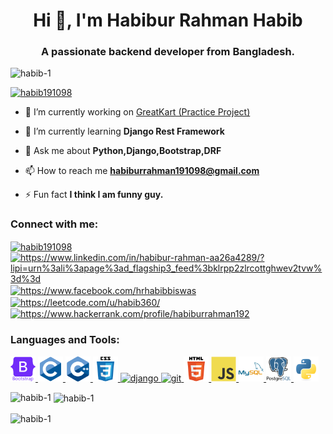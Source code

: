 <h1 align="center">Hi 👋, I'm Habibur Rahman Habib</h1>
<h3 align="center">A passionate backend developer from Bangladesh.</h3>

<p align="left"> <img src="https://komarev.com/ghpvc/?username=habib-1&label=Profile%20views&color=0e75b6&style=flat" alt="habib-1" /> </p>

<p align="left"> <a href="https://twitter.com/habib191098" target="blank"><img src="https://img.shields.io/twitter/follow/habib191098?logo=twitter&style=for-the-badge" alt="habib191098" /></a> </p>

- 🔭 I’m currently working on [GreatKart (Practice Project)](https://greatkart-8ieh.onrender.com)

- 🌱 I’m currently learning **Django Rest Framework**

- 💬 Ask me about **Python,Django,Bootstrap,DRF**

- 📫 How to reach me **habiburrahman191098@gmail.com**

- ⚡ Fun fact **I think I am funny guy.**

<h3 align="left">Connect with me:</h3>
<p align="left">
<a href="https://twitter.com/habib191098" target="blank"><img align="center" src="https://raw.githubusercontent.com/rahuldkjain/github-profile-readme-generator/master/src/images/icons/Social/twitter.svg" alt="habib191098" height="30" width="40" /></a>
<a href="https://linkedin.com/in/https://www.linkedin.com/in/habibur-rahman-aa26a4289/?lipi=urn%3ali%3apage%3ad_flagship3_feed%3bklrpp2zlrcottghwev2tvw%3d%3d" target="blank"><img align="center" src="https://raw.githubusercontent.com/rahuldkjain/github-profile-readme-generator/master/src/images/icons/Social/linked-in-alt.svg" alt="https://www.linkedin.com/in/habibur-rahman-aa26a4289/?lipi=urn%3ali%3apage%3ad_flagship3_feed%3bklrpp2zlrcottghwev2tvw%3d%3d" height="30" width="40" /></a>
<a href="https://fb.com/https://www.facebook.com/hrhabibbiswas" target="blank"><img align="center" src="https://raw.githubusercontent.com/rahuldkjain/github-profile-readme-generator/master/src/images/icons/Social/facebook.svg" alt="https://www.facebook.com/hrhabibbiswas" height="30" width="40" /></a>
<a href="https://www.leetcode.com/https://leetcode.com/u/habib360/" target="blank"><img align="center" src="https://raw.githubusercontent.com/rahuldkjain/github-profile-readme-generator/master/src/images/icons/Social/leet-code.svg" alt="https://leetcode.com/u/habib360/" height="30" width="40" /></a>
<a href="https://www.hackerearth.com/https://www.hackerrank.com/profile/habiburrahman192" target="blank"><img align="center" src="https://raw.githubusercontent.com/rahuldkjain/github-profile-readme-generator/master/src/images/icons/Social/hackerearth.svg" alt="https://www.hackerrank.com/profile/habiburrahman192" height="30" width="40" /></a>
</p>

<h3 align="left">Languages and Tools:</h3>
<p align="left"> <a href="https://getbootstrap.com" target="_blank" rel="noreferrer"> <img src="https://raw.githubusercontent.com/devicons/devicon/master/icons/bootstrap/bootstrap-plain-wordmark.svg" alt="bootstrap" width="40" height="40"/> </a> <a href="https://www.cprogramming.com/" target="_blank" rel="noreferrer"> <img src="https://raw.githubusercontent.com/devicons/devicon/master/icons/c/c-original.svg" alt="c" width="40" height="40"/> </a> <a href="https://www.w3schools.com/cpp/" target="_blank" rel="noreferrer"> <img src="https://raw.githubusercontent.com/devicons/devicon/master/icons/cplusplus/cplusplus-original.svg" alt="cplusplus" width="40" height="40"/> </a> <a href="https://www.w3schools.com/css/" target="_blank" rel="noreferrer"> <img src="https://raw.githubusercontent.com/devicons/devicon/master/icons/css3/css3-original-wordmark.svg" alt="css3" width="40" height="40"/> </a> <a href="https://www.djangoproject.com/" target="_blank" rel="noreferrer"> <img src="https://cdn.worldvectorlogo.com/logos/django.svg" alt="django" width="40" height="40"/> </a> <a href="https://git-scm.com/" target="_blank" rel="noreferrer"> <img src="https://www.vectorlogo.zone/logos/git-scm/git-scm-icon.svg" alt="git" width="40" height="40"/> </a> <a href="https://www.w3.org/html/" target="_blank" rel="noreferrer"> <img src="https://raw.githubusercontent.com/devicons/devicon/master/icons/html5/html5-original-wordmark.svg" alt="html5" width="40" height="40"/> </a> <a href="https://developer.mozilla.org/en-US/docs/Web/JavaScript" target="_blank" rel="noreferrer"> <img src="https://raw.githubusercontent.com/devicons/devicon/master/icons/javascript/javascript-original.svg" alt="javascript" width="40" height="40"/> </a> <a href="https://www.mysql.com/" target="_blank" rel="noreferrer"> <img src="https://raw.githubusercontent.com/devicons/devicon/master/icons/mysql/mysql-original-wordmark.svg" alt="mysql" width="40" height="40"/> </a> <a href="https://www.postgresql.org" target="_blank" rel="noreferrer"> <img src="https://raw.githubusercontent.com/devicons/devicon/master/icons/postgresql/postgresql-original-wordmark.svg" alt="postgresql" width="40" height="40"/> </a> <a href="https://www.python.org" target="_blank" rel="noreferrer"> <img src="https://raw.githubusercontent.com/devicons/devicon/master/icons/python/python-original.svg" alt="python" width="40" height="40"/> </a> </p>

<p><img align="left" src="https://github-readme-stats.vercel.app/api/top-langs?username=habib-1&show_icons=true&locale=en&layout=compact" alt="habib-1" /></p>

<p>&nbsp;<img align="center" src="https://github-readme-stats.vercel.app/api?username=habib-1&show_icons=true&locale=en" alt="habib-1" /></p>

<p><img align="center" src="https://github-readme-streak-stats.herokuapp.com/?user=habib-1&" alt="habib-1" /></p>
